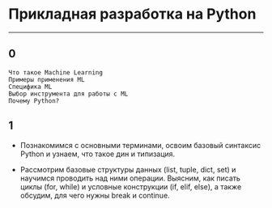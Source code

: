 # Прикладная разработка на Python

---
## 0
    Что такое Machine Learning
    Примеры применения ML
    Специфика ML
    Выбор инструмента для работы с ML
    Почему Python?

## 1
+ Познакомимся с основными терминами, освоим базовый синтаксис Python и узнаем, что такое дин и типизация. 

+ Рассмотрим базовые структуры данных (list, tuple, dict, set) и научимся проводить над ними операции. Выясним, как писать циклы (for, while) и условные конструкции (if, elif, else), а также обсудим, для чего нужны break и continue.
